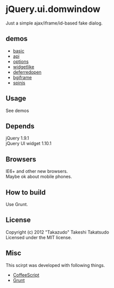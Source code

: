 # jQuery.ui.domwindow

Just a simple ajax/iframe/id-based fake dialog.  

## demos

* [basic](http://takazudo.github.com/jQuery.ui.domwindow/example-basic/)
* [api](http://takazudo.github.com/jQuery.ui.domwindow/example-api/)
* [options](http://takazudo.github.com/jQuery.ui.domwindow/example-options/)
* [widgetlike](http://takazudo.github.com/jQuery.ui.domwindow/example-widgetlike/)
* [deferredopen](http://takazudo.github.com/jQuery.ui.domwindow/example-deferredopen/)
* [bgiframe](http://takazudo.github.com/jQuery.ui.domwindow/example-bgiframe/)
* [spinjs](http://takazudo.github.com/jQuery.ui.domwindow/example-spinjs/)

## Usage

See demos

## Depends

jQuery 1.9.1  
jQuery UI widget 1.10.1  

## Browsers

IE6+ and other new browsers.  
Maybe ok about mobile phones.

## How to build

Use Grunt.

## License

Copyright (c) 2012 "Takazudo" Takeshi Takatsudo  
Licensed under the MIT license.

## Misc

This scirpt was developed with following things.  

 * [CoffeeScript][coffeescript]
 * [Grunt][Grunt]

[coffeescript]: http://coffeescript.org/ "CoffeeScript"
[Grunt]: http://gruntjs.com/ "Grunt"
